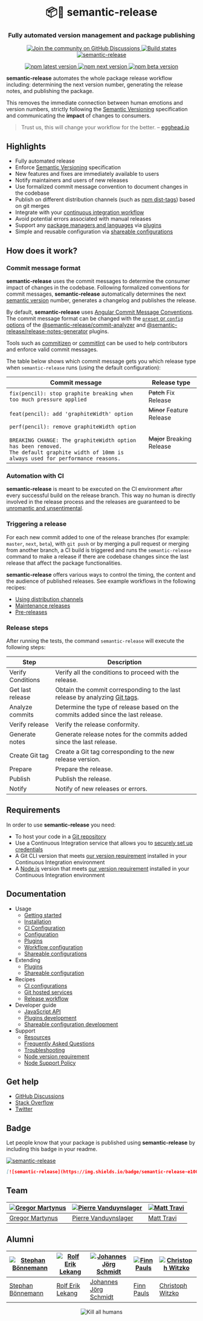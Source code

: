<h1 align="center" style="border-bottom: none;">📦🚀 semantic-release</h1>
<h3 align="center">Fully automated version management and package publishing</h3>
<p align="center">
  <a href="https://github.com/semantic-release/semantic-release/discussions">
    <img alt="Join the community on GitHub Discussions" src="https://img.shields.io/badge/Join%20the%20community-on%20GitHub%20Discussions-blue">
  </a>
  <a href="https://github.com/semantic-release/semantic-release/actions?query=workflow%3ATest+branch%3Amaster">
    <img alt="Build states" src="https://github.com/semantic-release/semantic-release/workflows/Test/badge.svg">
  </a>
  <a href="#badge">
    <img alt="semantic-release" src="https://img.shields.io/badge/%20%20%F0%9F%93%A6%F0%9F%9A%80-semantic--release-e10079.svg">
  </a>
</p>
<p align="center">
  <a href="https://www.npmjs.com/package/semantic-release">
    <img alt="npm latest version" src="https://img.shields.io/npm/v/semantic-release/latest.svg">
  </a>
  <a href="https://www.npmjs.com/package/semantic-release">
    <img alt="npm next version" src="https://img.shields.io/npm/v/semantic-release/next.svg">
  </a>
  <a href="https://www.npmjs.com/package/semantic-release">
    <img alt="npm beta version" src="https://img.shields.io/npm/v/semantic-release/beta.svg">
  </a>
</p>

**semantic-release** automates the whole package release workflow including: determining the next version number, generating the release notes, and publishing the package.

This removes the immediate connection between human emotions and version numbers, strictly following the [Semantic Versioning](http://semver.org) specification and communicating the **impact** of changes to consumers.

> Trust us, this will change your workflow for the better. – [egghead.io](https://egghead.io/lessons/javascript-how-to-write-a-javascript-library-automating-releases-with-semantic-release)

## Highlights

- Fully automated release
- Enforce [Semantic Versioning](https://semver.org) specification
- New features and fixes are immediately available to users
- Notify maintainers and users of new releases
- Use formalized commit message convention to document changes in the codebase
- Publish on different distribution channels (such as [npm dist-tags](https://docs.npmjs.com/cli/dist-tag)) based on git merges
- Integrate with your [continuous integration workflow](docs/recipes/release-workflow/README.md#ci-configurations)
- Avoid potential errors associated with manual releases
- Support any [package managers and languages](docs/recipes/release-workflow/README.md#package-managers-and-languages) via [plugins](docs/usage/plugins.md)
- Simple and reusable configuration via [shareable configurations](docs/usage/shareable-configurations.md)

## How does it work?

### Commit message format

**semantic-release** uses the commit messages to determine the consumer impact of changes in the codebase.
Following formalized conventions for commit messages, **semantic-release** automatically determines the next [semantic version](https://semver.org) number, generates a changelog and publishes the release.

By default, **semantic-release** uses [Angular Commit Message Conventions](https://github.com/angular/angular/blob/master/CONTRIBUTING.md#-commit-message-format).
The commit message format can be changed with the [`preset` or `config` options](docs/usage/configuration.md#options) of the [@semantic-release/commit-analyzer](https://github.com/semantic-release/commit-analyzer#options) and [@semantic-release/release-notes-generator](https://github.com/semantic-release/release-notes-generator#options) plugins.

Tools such as [commitizen](https://github.com/commitizen/cz-cli) or [commitlint](https://github.com/conventional-changelog/commitlint) can be used to help contributors and enforce valid commit messages.

The table below shows which commit message gets you which release type when `semantic-release` runs (using the default configuration):

| Commit message                                                                                                                                                                                   | Release type               |
| ------------------------------------------------------------------------------------------------------------------------------------------------------------------------------------------------ | -------------------------- |
| `fix(pencil): stop graphite breaking when too much pressure applied`                                                                                                                             | ~~Patch~~ Fix Release      |
| `feat(pencil): add 'graphiteWidth' option`                                                                                                                                                       | ~~Minor~~ Feature Release  |
| `perf(pencil): remove graphiteWidth option`<br><br>`BREAKING CHANGE: The graphiteWidth option has been removed.`<br>`The default graphite width of 10mm is always used for performance reasons.` | ~~Major~~ Breaking Release |

### Automation with CI

**semantic-release** is meant to be executed on the CI environment after every successful build on the release branch.
This way no human is directly involved in the release process and the releases are guaranteed to be [unromantic and unsentimental](http://sentimentalversioning.org).

### Triggering a release

For each new commit added to one of the release branches (for example: `master`, `next`, `beta`), with `git push` or by merging a pull request or merging from another branch, a CI build is triggered and runs the `semantic-release` command to make a release if there are codebase changes since the last release that affect the package functionalities.

**semantic-release** offers various ways to control the timing, the content and the audience of published releases.
See example workflows in the following recipes:

- [Using distribution channels](docs/recipes/release-workflow/distribution-channels.md#publishing-on-distribution-channels)
- [Maintenance releases](docs/recipes/release-workflow/maintenance-releases.md#publishing-maintenance-releases)
- [Pre-releases](docs/recipes/release-workflow/pre-releases.md#publishing-pre-releases)

### Release steps

After running the tests, the command `semantic-release` will execute the following steps:

| Step              | Description                                                                                                                     |
| ----------------- | ------------------------------------------------------------------------------------------------------------------------------- |
| Verify Conditions | Verify all the conditions to proceed with the release.                                                                          |
| Get last release  | Obtain the commit corresponding to the last release by analyzing [Git tags](https://git-scm.com/book/en/v2/Git-Basics-Tagging). |
| Analyze commits   | Determine the type of release based on the commits added since the last release.                                                |
| Verify release    | Verify the release conformity.                                                                                                  |
| Generate notes    | Generate release notes for the commits added since the last release.                                                            |
| Create Git tag    | Create a Git tag corresponding to the new release version.                                                                      |
| Prepare           | Prepare the release.                                                                                                            |
| Publish           | Publish the release.                                                                                                            |
| Notify            | Notify of new releases or errors.                                                                                               |

## Requirements

In order to use **semantic-release** you need:

- To host your code in a [Git repository](https://git-scm.com)
- Use a Continuous Integration service that allows you to [securely set up credentials](docs/usage/ci-configuration.md#authentication)
- A Git CLI version that meets [our version requirement](docs/support/git-version.md) installed in your Continuous Integration environment
- A [Node.js](https://nodejs.org) version that meets [our version requirement](docs/support/node-version.md) installed in your Continuous Integration environment

## Documentation

- Usage
  - [Getting started](docs/usage/getting-started.md#getting-started)
  - [Installation](docs/usage/installation.md#installation)
  - [CI Configuration](docs/usage/ci-configuration.md#ci-configuration)
  - [Configuration](docs/usage/configuration.md#configuration)
  - [Plugins](docs/usage/plugins.md)
  - [Workflow configuration](docs/usage/workflow-configuration.md)
  - [Shareable configurations](docs/usage/shareable-configurations.md)
- Extending
  - [Plugins](docs/extending/plugins-list.md)
  - [Shareable configuration](docs/extending/shareable-configurations-list.md)
- Recipes
  - [CI configurations](docs/recipes/ci-configurations/README.md)
  - [Git hosted services](docs/recipes/git-hosted-services/README.md)
  - [Release workflow](docs/recipes/release-workflow/README.md)
- Developer guide
  - [JavaScript API](docs/developer-guide/js-api.md)
  - [Plugins development](docs/developer-guide/plugin.md)
  - [Shareable configuration development](docs/developer-guide/shareable-configuration.md)
- Support
  - [Resources](docs/support/resources.md)
  - [Frequently Asked Questions](docs/support/FAQ.md)
  - [Troubleshooting](docs/support/troubleshooting.md)
  - [Node version requirement](docs/support/node-version.md)
  - [Node Support Policy](docs/support/node-support-policy.md)

## Get help

- [GitHub Discussions](https://github.com/semantic-release/semantic-release/discussions)
- [Stack Overflow](https://stackoverflow.com/questions/tagged/semantic-release)
- [Twitter](https://twitter.com/SemanticRelease)

## Badge

Let people know that your package is published using **semantic-release** by including this badge in your readme.

[![semantic-release](https://img.shields.io/badge/semantic-release-e10079.svg?logo=semantic-release)](https://github.com/semantic-release/semantic-release)

```md
[![semantic-release](https://img.shields.io/badge/semantic-release-e10079.svg?logo=semantic-release)](https://github.com/semantic-release/semantic-release)
```

## Team

| [![Gregor Martynus](https://github.com/gr2m.png?size=100)](https://github.com/gr2m) | [![Pierre Vanduynslager](https://github.com/pvdlg.png?size=100)](https://github.com/pvdlg) | [![Matt Travi](https://github.com/travi.png?size=100)](https://github.com/travi) |
| ----------------------------------------------------------------------------------- | ------------------------------------------------------------------------------------------ | -------------------------------------------------------------------------------- |
| [Gregor Martynus](https://github.com/gr2m)                                          | [Pierre Vanduynslager](https://github.com/pvdlg)                                           | [Matt Travi](https://github.com/travi)                                           |

## Alumni

| [![Stephan Bönnemann](https://github.com/boennemann.png?size=100)](https://github.com/boennemann) | [![Rolf Erik Lekang](https://github.com/relekang.png?size=100)](https://github.com/relekang) | [![Johannes Jörg Schmidt](https://github.com/jo.png?size=100)](https://github.com/jo) | [![Finn Pauls](https://github.com/finnp.png?size=100)](https://github.com/finnp) | [![Christoph Witzko](https://github.com/christophwitzko.png?size=100)](https://github.com/christophwitzko) |
| ------------------------------------------------------------------------------------------------- | -------------------------------------------------------------------------------------------- | ------------------------------------------------------------------------------------- | -------------------------------------------------------------------------------- | ---------------------------------------------------------------------------------------------------------- |
| [Stephan Bönnemann](https://github.com/boennemann)                                                | [Rolf Erik Lekang](https://github.com/relekang)                                              | [Johannes Jörg Schmidt](https://github.com/jo)                                        | [Finn Pauls](https://github.com/finnp)                                           | [Christoph Witzko](https://github.com/christophwitzko)                                                     |

<p align="center">
  <img alt="Kill all humans" src="media/bender.png">
</p>
